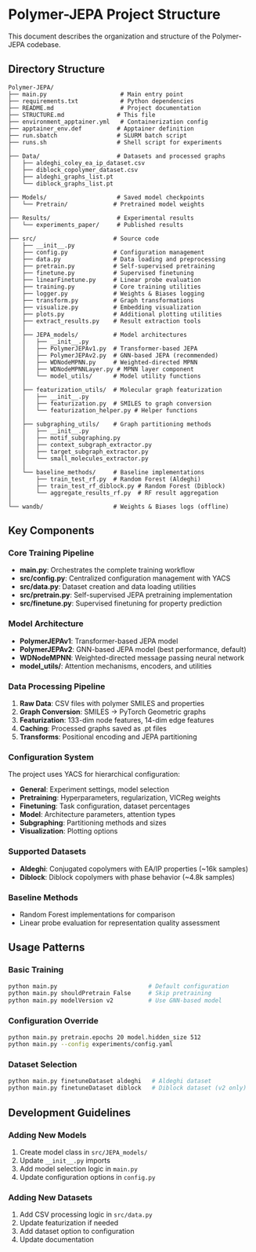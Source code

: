# Polymer-JEPA Project Structure

This document describes the organization and structure of the Polymer-JEPA codebase.

## Directory Structure

```
Polymer-JEPA/
├── main.py                     # Main entry point
├── requirements.txt            # Python dependencies
├── README.md                   # Project documentation
├── STRUCTURE.md               # This file
├── environment_apptainer.yml   # Containerization config
├── apptainer_env.def          # Apptainer definition
├── run.sbatch                 # SLURM batch script
├── runs.sh                    # Shell script for experiments
│
├── Data/                      # Datasets and processed graphs
│   ├── aldeghi_coley_ea_ip_dataset.csv
│   ├── diblock_copolymer_dataset.csv
│   ├── aldeghi_graphs_list.pt
│   └── diblock_graphs_list.pt
│
├── Models/                    # Saved model checkpoints
│   └── Pretrain/             # Pretrained model weights
│
├── Results/                   # Experimental results
│   └── experiments_paper/     # Published results
│
├── src/                      # Source code
│   ├── __init__.py
│   ├── config.py             # Configuration management
│   ├── data.py               # Data loading and preprocessing
│   ├── pretrain.py           # Self-supervised pretraining
│   ├── finetune.py           # Supervised finetuning
│   ├── linearFinetune.py     # Linear probe evaluation
│   ├── training.py           # Core training utilities
│   ├── logger.py             # Weights & Biases logging
│   ├── transform.py          # Graph transformations
│   ├── visualize.py          # Embedding visualization
│   ├── plots.py              # Additional plotting utilities
│   ├── extract_results.py    # Result extraction tools
│   │
│   ├── JEPA_models/          # Model architectures
│   │   ├── __init__.py
│   │   ├── PolymerJEPAv1.py  # Transformer-based JEPA
│   │   ├── PolymerJEPAv2.py  # GNN-based JEPA (recommended)
│   │   ├── WDNodeMPNN.py     # Weighted-directed MPNN
│   │   ├── WDNodeMPNNLayer.py # MPNN layer component
│   │   └── model_utils/      # Model utility functions
│   │
│   ├── featurization_utils/  # Molecular graph featurization
│   │   ├── __init__.py
│   │   ├── featurization.py  # SMILES to graph conversion
│   │   └── featurization_helper.py # Helper functions
│   │
│   ├── subgraphing_utils/    # Graph partitioning methods
│   │   ├── __init__.py
│   │   ├── motif_subgraphing.py
│   │   ├── context_subgraph_extractor.py
│   │   ├── target_subgraph_extractor.py
│   │   └── small_molecules_extractor.py
│   │
│   └── baseline_methods/     # Baseline implementations
│       ├── train_test_rf.py  # Random Forest (Aldeghi)
│       ├── train_test_rf_diblock.py # Random Forest (Diblock)
│       └── aggregate_results_rf.py  # RF result aggregation
│
└── wandb/                    # Weights & Biases logs (offline)
```

## Key Components

### Core Training Pipeline
- **main.py**: Orchestrates the complete training workflow
- **src/config.py**: Centralized configuration management with YACS
- **src/data.py**: Dataset creation and data loading utilities
- **src/pretrain.py**: Self-supervised JEPA pretraining implementation
- **src/finetune.py**: Supervised finetuning for property prediction

### Model Architecture
- **PolymerJEPAv1**: Transformer-based JEPA model
- **PolymerJEPAv2**: GNN-based JEPA model (best performance, default)
- **WDNodeMPNN**: Weighted-directed message passing neural network
- **model_utils/**: Attention mechanisms, encoders, and utilities

### Data Processing Pipeline
1. **Raw Data**: CSV files with polymer SMILES and properties
2. **Graph Conversion**: SMILES → PyTorch Geometric graphs
3. **Featurization**: 133-dim node features, 14-dim edge features
4. **Caching**: Processed graphs saved as .pt files
5. **Transforms**: Positional encoding and JEPA partitioning

### Configuration System
The project uses YACS for hierarchical configuration:
- **General**: Experiment settings, model selection
- **Pretraining**: Hyperparameters, regularization, VICReg weights
- **Finetuning**: Task configuration, dataset percentages
- **Model**: Architecture parameters, attention types
- **Subgraphing**: Partitioning methods and sizes
- **Visualization**: Plotting options

### Supported Datasets
- **Aldeghi**: Conjugated copolymers with EA/IP properties (~16k samples)
- **Diblock**: Diblock copolymers with phase behavior (~4.8k samples)

### Baseline Methods
- Random Forest implementations for comparison
- Linear probe evaluation for representation quality assessment

## Usage Patterns

### Basic Training
```bash
python main.py                          # Default configuration
python main.py shouldPretrain False     # Skip pretraining
python main.py modelVersion v2          # Use GNN-based model
```

### Configuration Override
```bash
python main.py pretrain.epochs 20 model.hidden_size 512
python main.py --config experiments/config.yaml
```

### Dataset Selection
```bash
python main.py finetuneDataset aldeghi   # Aldeghi dataset
python main.py finetuneDataset diblock   # Diblock dataset (v2 only)
```

## Development Guidelines

### Adding New Models
1. Create model class in `src/JEPA_models/`
2. Update `__init__.py` imports
3. Add model selection logic in `main.py`
4. Update configuration options in `config.py`

### Adding New Datasets
1. Add CSV processing logic in `src/data.py`
2. Update featurization if needed
3. Add dataset option to configuration
4. Update documentation